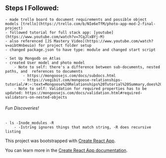 ## Steps I Followed:
	- made trello board to document requirements and possible object models [trello](https://trello.com/b/NIe6eTfM/photo-app-mod-2-final-project)
	- followed tutorial for full stack app: [youtube](https://www.youtube.com/watch?v=7CqJlxBYj-M)
	- also referenced [JS Mastery Video](https://www.youtube.com/watch?v=aibtHnbeuio) for project folder setup
	- changed package.json to have type: module and changed start script

	- Set Up Mongodb on Atlas
	- created User model and photo model
		- Note to self: there's a difference between sub-documents, nested paths, and  references to documents
			- https://mongoosejs.com/docs/subdocs.html
			- https://vegibit.com/mongoose-relationships-tutorial/#:~:text=Mongoose%20Relationships%20Tutorial%20Summary,does%20with%20a%20relational%20database.
		- Note to self: Validation for required properties has to be updated: https://mongoosejs.com/docs/validation.html#required-validators-on-nested-objects

###### Fun Discoveries!
	- ls -Inode_modules -R 
		- -Istring ignores things that match string, -R does recursive listing

This project was bootstrapped with [Create React App](https://github.com/facebook/create-react-app).

You can learn more in the [Create React App documentation](https://facebook.github.io/create-react-app/docs/getting-started).